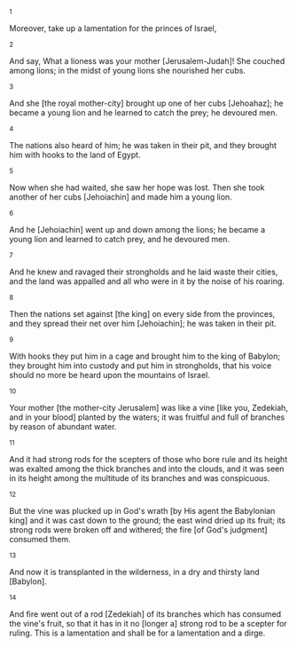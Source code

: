 <sup>1</sup> 

Moreover, take up a lamentation for the princes of Israel, 

<sup>2</sup> 

And say, What a lioness was your mother [Jerusalem-Judah]! She couched among lions; in the midst of young lions she nourished her cubs. 

<sup>3</sup> 

And she [the royal mother-city] brought up one of her cubs [Jehoahaz]; he became a young lion and he learned to catch the prey; he devoured men. 

<sup>4</sup> 

The nations also heard of him; he was taken in their pit, and they brought him with hooks to the land of Egypt. 

<sup>5</sup> 

Now when she had waited, she saw her hope was lost. Then she took another of her cubs [Jehoiachin] and made him a young lion. 

<sup>6</sup> 

And he [Jehoiachin] went up and down among the lions; he became a young lion and learned to catch prey, and he devoured men. 

<sup>7</sup> 

And he knew and ravaged their strongholds and he laid waste their cities, and the land was appalled and all who were in it by the noise of his roaring. 

<sup>8</sup> 

Then the nations set against [the king] on every side from the provinces, and they spread their net over him [Jehoiachin]; he was taken in their pit. 

<sup>9</sup> 

With hooks they put him in a cage and brought him to the king of Babylon; they brought him into custody and put him in strongholds, that his voice should no more be heard upon the mountains of Israel. 

<sup>10</sup> 

Your mother [the mother-city Jerusalem] was like a vine [like you, Zedekiah, and in your blood] planted by the waters; it was fruitful and full of branches by reason of abundant water. 

<sup>11</sup> 

And it had strong rods for the scepters of those who bore rule and its height was exalted among the thick branches and into the clouds, and it was seen in its height among the multitude of its branches and was conspicuous. 

<sup>12</sup> 

But the vine was plucked up in God's wrath [by His agent the Babylonian king] and it was cast down to the ground; the east wind dried up its fruit; its strong rods were broken off and withered; the fire [of God's judgment] consumed them. 

<sup>13</sup> 

And now it is transplanted in the wilderness, in a dry and thirsty land [Babylon]. 

<sup>14</sup> 

And fire went out of a rod [Zedekiah] of its branches which has consumed the vine's fruit, so that it has in it no [longer a] strong rod to be a scepter for ruling. This is a lamentation and shall be for a lamentation and a dirge.